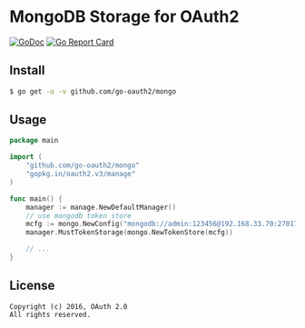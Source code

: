 MongoDB Storage for OAuth2
==========================

[![GoDoc](https://godoc.org/github.com/go-oauth2/mongo?status.svg)](https://godoc.org/github.com/go-oauth2/mongo)
[![Go Report Card](https://goreportcard.com/badge/github.com/go-oauth2/mongo)](https://goreportcard.com/report/github.com/go-oauth2/mongo)

Install
-------

``` bash
$ go get -u -v github.com/go-oauth2/mongo
```

Usage
-----

``` go
package main

import (
	"github.com/go-oauth2/mongo"
	"gopkg.in/oauth2.v3/manage"
)

func main() {
	manager := manage.NewDefaultManager()
	// use mongodb token store
    mcfg := mongo.NewConfig("mongodb://admin:123456@192.168.33.70:27017", "oauth2")
	manager.MustTokenStorage(mongo.NewTokenStore(mcfg))

	// ...
}
```

License
-------

```
Copyright (c) 2016, OAuth 2.0
All rights reserved.
```
